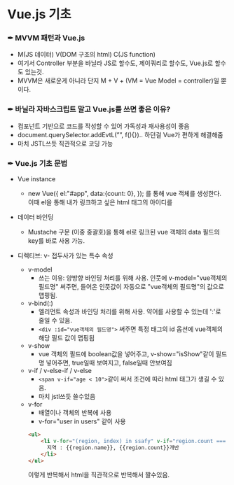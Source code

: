 # Vue.js 기초

### ✒︎ MVVM 패턴과 Vue.js

- M(JS 데이터) V(DOM 구조의 html) C(JS function)
- 여기서 Controller 부분을 바닐라 JS로 할수도, 제이쿼리로 할수도, Vue.js로 할수도 있는것.
- MVVM은 새로운게 아니라 단지 M + V + (VM = Vue Model = controller)일 뿐이다.


### ✒︎ 바닐라 자바스크립트 말고 Vue.js를 쓰면 좋은 이유?
- 컴포넌트 기반으로 코드를 작성할 수 있어 가독성과 재사용성이 좋음
- document.querySelector.addEvtL(””, f(){}).. 하던걸 Vue가 편하게 해결해줌
- 마치 JSTL쓰듯 직관적으로 코딩 가능 


### ✒︎ Vue.js 기초 문법

- Vue instance
  - new Vue({ el:"#app", data:{count: 0}, }); 를 통해 vue 객체를 생성한다. 이때 el을 통해 내가 링크하고 싶은 html 태그의 아이디를 

- 데이터 바인딩
  - Mustache 구문 (이중 중괄호)을 통해 el로 링크된 vue 객체의 data 필드의 key를 바로 사용 가능.
- 디렉티브: v- 접두사가 있는 특수 속성
  - v-model
    - 쓰는 이유: 양방향 바인딩 처리를 위해 사용. 인풋에 v-model="vue객체의 필드명" 써주면, 들어온 인풋값이 자동으로 "vue객체의 필드명"의 값으로 맵핑됨.
  - v-bind(:)
    - 엘리먼트 속성과 바인딩 처리를 위해 사용. 약어를 사용할 수 있는데 ':'로 줄일 수 있음. 
    - ```<div :id="vue객체의 필드명">``` 써주면 특정 태그의 id 옵션에 vue객체의 해당 필드 값이 맵핑됨
  - v-show
    - vue 객체의 필드에 boolean값을 넣어주고, v-show="isShow"같이 필드명 넣어주면, true일때 보여지고, false일때 안보여짐
  - v-if / v-else-if / v-else
    - ```<span v-if="age < 10">```같이 써서 조건에 따라 html 태그가 생길 수 있음.
    - 마치 jstl쓰듯 쓸수있음
  - v-for
    - 배열이나 객체의 반복에 사용
    - v-for="user in users" 같이 사용
    ```html
    <ul>
        <li v-for="(region, index) in ssafy" v-if="region.count === count">
          지역 : {{region.name}}, {{region.count}}개반
        </li>
    </ul>
    ```
    이렇게 반복해서 html을 직관적으로 반복해서 짤수있음.
